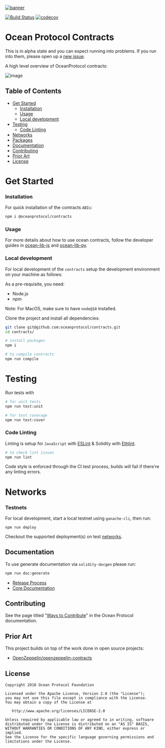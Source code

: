 [![banner](https://raw.githubusercontent.com/oceanprotocol/art/master/github/repo-banner%402x.png)](https://oceanprotocol.com)

[![Build Status](https://travis-ci.com/oceanprotocol/ocean-contracts.svg?token=soMi2nNfCZq19zS1Rx4i&branch=master)](https://travis-ci.com/oceanprotocol/ocean-contracts)
 [![codecov](https://codecov.io/gh/oceanprotocol/contracts/branch/master/graph/badge.svg?token=31SZX1V4ZJ)](https://codecov.io/gh/oceanprotocol/contracts)

# Ocean Protocol Contracts

This is in alpha state and you can expect running into problems. If you run into them, please open up a [new issue](/issues).

A high level overview of OceanProtocol contracts:

![image](https://user-images.githubusercontent.com/5428661/92893688-31cbfa80-f41a-11ea-845c-2c94ecc978f1.png)



## Table of Contents

  - [Get Started](#get-started)
      - [Installation](#installation)
      - [Usage](#usage)
      - [Local development](#local-development)
  - [Testing](#testing)
      - [Code Linting](#code-linting)
  - [Networks](#networks)
  - [Packages](#packages)
  - [Documentation](#documentation)
  - [Contributing](#contributing)
  - [Prior Art](#prior-art)
  - [License](#license)

# Get Started

### Installation

For quick installation of the contracts `ABIs`:

```bash
npm i @oceanprotocol/contracts
```
### Usage
For more details about how to use ocean contracts, follow the developer guides in [ocean-lib-js](https://github.com/oceanprotocol/ocean-lib-js#-quick-start) and [ocean-lib-py](https://github.com/oceanprotocol/ocean-lib-py#quickstart).

### Local development

For local development of the `contracts` setup the development environment on your machine as follows:

As a pre-requisite, you need:

- Node.js
- npm

Note: For MacOS, make sure to have `node@10` installed.

Clone the project and install all dependencies:

```bash
git clone git@github.com:oceanprotocol/contracts.git
cd contracts/

# install packages
npm i

# to compile contracts
npm run compile
```

# Testing

Run tests with 

```bash
# for unit tests
npm run test:unit

# for test coverage
npm run test:cover
```

### Code Linting

Linting is setup for `JavaScript` with [ESLint](https://eslint.org) & Solidity with [Ethlint](https://github.com/duaraghav8/Ethlint).

```bash
# to check lint issues
npm run lint
```
Code style is enforced through the CI test process, builds will fail if there're any linting errors.

# Networks

### Testnets

For local development, start a local testnet using `ganache-cli`, then run:

```
npm run deploy
```
Checkout the supported deployment(s) on test [networks](docs/deployments.md).

## Documentation

To use generate documentation via `solidity-docgen` please run:
```bash
npm run doc:generate
```


* [Release Process](docs/RELEASE_PROCESS.md)
* [Core Documentation](docs/contracts)

## Contributing

See the page titled "[Ways to Contribute](https://docs.oceanprotocol.com/concepts/contributing/)" in the Ocean Protocol documentation.



## Prior Art

This project builds on top of the work done in open source projects:
- [OpenZeppelin/openzeppelin-contracts](https://github.com/OpenZeppelin/openzeppelin-contracts)

## License

```
Copyright 2018 Ocean Protocol Foundation

Licensed under the Apache License, Version 2.0 (the "License");
you may not use this file except in compliance with the License.
You may obtain a copy of the License at

   http://www.apache.org/licenses/LICENSE-2.0

Unless required by applicable law or agreed to in writing, software
distributed under the License is distributed on an "AS IS" BASIS,
WITHOUT WARRANTIES OR CONDITIONS OF ANY KIND, either express or implied.
See the License for the specific language governing permissions and
limitations under the License.
```
